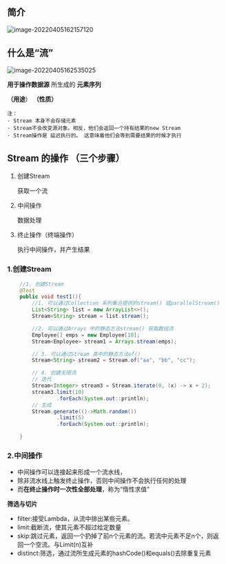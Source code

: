 ## 简介

![image-20220405162157120](C:\Users\26442\AppData\Roaming\Typora\typora-user-images\image-20220405162157120.png)



## 什么是“流”

![image-20220405162535025](C:\Users\26442\AppData\Roaming\Typora\typora-user-images\image-20220405162535025.png)

**用于操作数据源** 所生成的  **元素序列**

**（用途**）								**（性质）**

```
注：
· Stream 本身不会存储元素
· Stream不会改变源对象。相反，他们会返回一个持有结果的new Stream
· Stream操作是 延迟执行的。 这意味着他们会等到需要结果的时候才执行
```



## Stream 的操作 （三个步骤）

1. 创建Stream

   获取一个流

2. 中间操作

   数据处理

3. 终止操作（终端操作）

   执行中间操作，并产生结果



### 1.创建Stream

```java
    //1. 创建Stream
    @Test
    public void test1(){
        //1. 可以通过Collection 系列集合提供的stream() 或parallelStream()
        List<String> list = new ArrayList<>();
        Stream<String> stream = list.stream();

        //2. 可以通过Arrays 中的静态方法stream() 获取数组流
        Employee[] emps = new Employee[10];
        Stream<Employee> stream1 = Arrays.stream(emps);

        // 3. 可以通过Stream 类中的静态方法of()
        Stream<String> stream2 = Stream.of("aa", "bb", "cc");

        // 4. 创建无限流
        // 迭代
        Stream<Integer> stream3 = Stream.iterate(0, (x) -> x + 2);
        stream3.limit(10)
                .forEach(System.out::println);
        // 生成
        Stream.generate(()->Math.random())
                .limit(5)
                .forEach(System.out::println);

    }
```



### 2.中间操作

* 中间操作可以连接起来形成一个流水线，
* 除非流水线上触发终止操作，否则中间操作不会执行任何的处理
* 而**在终止操作时一次性全部处理**，称为“惰性求值”



**筛选与切片**

* filter:接受Lambda，从流中排出某些元素。
* limit:截断流，使其元素不超过给定数量
* skip:跳过元素，返回一个扔掉了前n个元素的流。若流中元素不足n个，则返回一个空流。与Limit(n)互补
* distinct:筛选，通过流所生成元素的hashCode()和equals()去除重复元素

